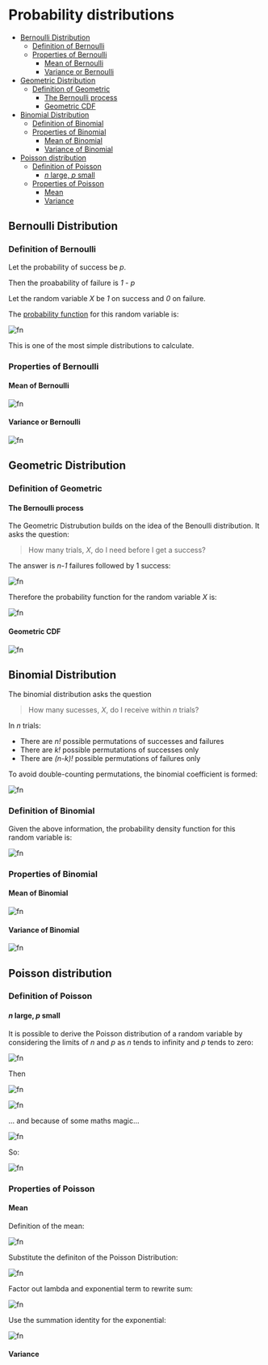 # Probability distributions <!-- omit in toc -->

- [Bernoulli Distribution](#bernoulli-distribution)
  - [Definition of Bernoulli](#definition-of-bernoulli)
  - [Properties of Bernoulli](#properties-of-bernoulli)
    - [Mean of Bernoulli](#mean-of-bernoulli)
    - [Variance or Bernoulli](#variance-or-bernoulli)
- [Geometric Distribution](#geometric-distribution)
  - [Definition of Geometric](#definition-of-geometric)
    - [The Bernoulli process](#the-bernoulli-process)
    - [Geometric CDF](#geometric-cdf)
- [Binomial Distribution](#binomial-distribution)
  - [Definition of Binomial](#definition-of-binomial)
  - [Properties of Binomial](#properties-of-binomial)
    - [Mean of Binomial](#mean-of-binomial)
    - [Variance of Binomial](#variance-of-binomial)
- [Poisson distribution](#poisson-distribution)
  - [Definition of Poisson](#definition-of-poisson)
    - [_n_ large, _p_ small](#n-large-p-small)
  - [Properties of Poisson](#properties-of-poisson)
    - [Mean](#mean)
    - [Variance](#variance)

## Bernoulli Distribution

### Definition of Bernoulli

Let the probability of success be _p_.

Then the proabability of failure is _1 - p_

Let the random variable _X_ be _1_ on success and _0_ on failure.

The [probability function](03randomvars.md#the-probability-function) for this random variable is:

![fn](<https://latex.codecogs.com/svg.latex?\newline P_X(1) = P(X=1) = p\newline P_X(0) = P(X=0) = 1-p>)

This is one of the most simple distributions to calculate.

### Properties of Bernoulli

#### Mean of Bernoulli

![fn](<https://latex.codecogs.com/svg.latex? \mu = E(X) = \sum_{n=0}^{1}[n P_X(n)] = (0\times (1-p)) + (1\times p) = p>)

#### Variance or Bernoulli

![fn](<https://latex.codecogs.com/svg.latex?\newline \sigma^2 = E(X^2) - \mu^2 = \sum_{n=0}^{1}[n^2 P_X(n)] - p^2 \newline = (0^2\times (1-p)) + (1^2\times p) - p^2 = p(1-p)>)

## Geometric Distribution

### Definition of Geometric

#### The Bernoulli process

The Geometric Distrubution builds on the idea of the Benoulli distribution. It asks the question:

> How many trials, _X_, do I need before I get a success?

The answer is _n-1_ failures followed by 1 success:

![fn](<https://latex.codecogs.com/svg.latex? (1-p)\times(1-p)\times(1-p)\times...[n - 1 \text{ times}] \times p = p(1-p)^{n-1}>)

Therefore the probability function for the random variable _X_ is:

![fn](<https://latex.codecogs.com/svg.latex? P_X(n) = P(X=n) = p(1-p)^{n-1}>)

#### Geometric CDF

![fn](<https://latex.codecogs.com/svg.latex? F_X(n) = P(X\leq n) = 1- (1-p)^{n}>)

## Binomial Distribution

The binomial distribution asks the question

> How many sucesses, _X_, do I receive within _n_ trials?

In _n_ trials:

- There are _n!_ possible permutations of successes and failures
- There are _k!_ possible permutations of successes only
- There are _(n-k)!_ possible permutations of failures only

To avoid double-counting permutations, the binomial coefficient is formed:

![fn](<https://latex.codecogs.com/svg.latex?{{n}\choose{k}} = \frac{n!}{k!(n-k)!}>)

### Definition of Binomial

Given the above information, the probability density function for this random variable is:

![fn](<https://latex.codecogs.com/svg.latex?P_X(n) = P(X=n) = {n \choose k} \frac{n!}{k!(n-k)!}>)

### Properties of Binomial

#### Mean of Binomial

![fn](<https://latex.codecogs.com/svg.latex?\mu=E(X)=np>)

#### Variance of Binomial

![fn](<https://latex.codecogs.com/svg.latex?\sigma^2=E(X^2)-\mu^2=np(1-p)>)

## Poisson distribution

### Definition of Poisson

#### _n_ large, _p_ small

It is possible to derive the Poisson distribution of a random variable by considering the limits of _n_ and _p_ as _n_ tends to infinity and _p_ tends to zero:

![fn](<https://latex.codecogs.com/svg.latex?\text{Let }\epsilon=\frac{1}{n},\text{ and }\lambda=\frac{p}{\epsilon}>)

Then

![fn](<https://latex.codecogs.com/svg.latex?P(Y=k)=\lim_{\epsilon\rightarrow0}[{n \choose k}p^kq^{n-k}]>)

![fn](<https://latex.codecogs.com/svg.latex?=\lim_{\epsilon\rightarrow0}[\frac{1(1-\epsilon)...(1-\epsilon(k-1))}{k!}]\lambda^k \times\lim_{\epsilon\rightarrow0}[(1-\epsilon\lambda)^\frac{1}{\epsilon}]\times \lim_{\epsilon\rightarrow0}[(1-\epsilon\lambda)^{-k}]>)

... and because of some maths magic...

![fn](<https://latex.codecogs.com/svg.latex?=\frac{1}{k!}\times e^{-\lambda} \times 1>)

So:

![fn](<https://latex.codecogs.com/svg.latex?P(Y=k)=\frac{\lambda^k e^{-\lambda}}{k!}>)

### Properties of Poisson

#### Mean

Definition of the mean:

![fn](<https://latex.codecogs.com/svg.latex?\mu = E(X) = \sum_{k=0}^{\infty}kP(X=k)>)

Substitute the definiton of the Poisson Distribution:

![fn](<https://latex.codecogs.com/svg.latex?=\sum_{k=0}^{\infty} \frac{k \lambda^k e^{-\lambda}}{k!}>)

Factor out lambda and exponential term to rewrite sum:

![fn](<https://latex.codecogs.com/svg.latex?=\sum_{k=1}^{\infty} \frac{\lambda^{k} e^{-\lambda}}{(k-1)!}=\lambda e^{-\lambda}\sum_{k=0}^{\infty}\frac{\lambda^{k}}{k!}>)

Use the summation identity for the exponential:

![fn](<https://latex.codecogs.com/svg.latex?=\lambda e^{-\lambda}\times e^{\lambda} = \lambda>)


#### Variance
